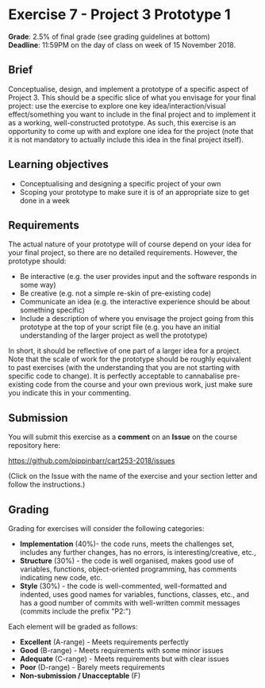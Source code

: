 # Exercise 7 - Project 3 Prototype 1

__Grade__: 2.5% of final grade (see grading guidelines at bottom)  
__Deadline__: 11:59PM on the day of class on week of 15 November 2018.

## Brief

Conceptualise, design, and implement a prototype of a specific aspect of Project 3. This should be a specific slice of what you envisage for your final project: use the exercise to explore one key idea/interaction/visual effect/something you want to include in the final project and to implement it as a working, well-constructed prototype. As such, this exercise is an opportunity to come up with and explore one idea for the project (note that it is not mandatory to actually include this idea in the final project itself).


## Learning objectives

- Conceptualising and designing a specific project of your own
- Scoping your prototype to make sure it is of an appropriate size to get done in a week


## Requirements

The actual nature of your prototype will of course depend on your idea for your final project, so there are no detailed requirements. However, the prototype should:

- Be interactive (e.g. the user provides input and the software responds in some way)
- Be creative (e.g. not a simple re-skin of pre-existing code)
- Communicate an idea (e.g. the interactive experience should be about something specific)
- Include a description of where you envisage the project going from this prototype at the top of your script file (e.g. you have an initial understanding of the larger project as well the prototype)

In short, it should be reflective of one part of a larger idea for a project. Note that the scale of work for the prototype should be roughly equivalent to past exercises (with the understanding that you are not starting with specific code to change). It is perfectly acceptable to cannabalise pre-existing code from the course and your own previous work, just make sure you indicate this in your commenting.


## Submission

You will submit this exercise as a __comment__ on an __Issue__ on the course repository here:

https://github.com/pippinbarr/cart253-2018/issues

(Click on the Issue with the name of the exercise and your section letter and follow the instructions.)


## Grading

Grading for exercises will consider the following categories:

- __Implementation__ (40%)- the code runs, meets the challenges set, includes any further changes, has no errors, is interesting/creative, etc.,
- __Structure__ (30%) - the code is well organised, makes good use of variables, functions, object-oriented programming, has comments indicating new code, etc.
- __Style__ (30%) - the code is well-commented, well-formatted and indented, uses good names for variables, functions, classes, etc., and has a good number of commits with well-written commit messages (commits include the prefix "P2:")

Each element will be graded as follows:

- __Excellent__ (A-range) - Meets requirements perfectly
- __Good__ (B-range) - Meets requirements with some minor issues
- __Adequate__ (C-range) - Meets requirements but with clear issues
- __Poor__ (D-range) - Barely meets requirements
- __Non-submission / Unacceptable__ (F)
